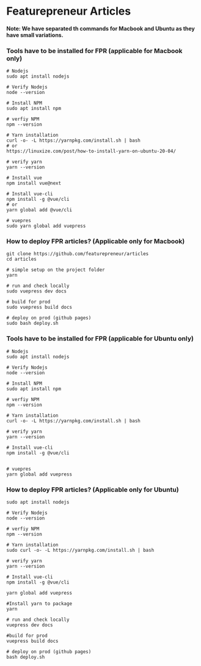 
# Featurepreneur Articles

#### Note: We have separated th commands for Macbook and Ubuntu as they have small variations. 

### Tools have to be installed for FPR (applicable for Macbook only)
```
# Nodejs
sudo apt install nodejs

# Verify Nodejs
node --version

# Install NPM
sudo apt install npm

# verfiy NPM
npm --version

# Yarn installation
curl -o- -L https://yarnpkg.com/install.sh | bash
# or
https://linuxize.com/post/how-to-install-yarn-on-ubuntu-20-04/

# verify yarn
yarn --version

# Install vue
npm install vue@next

# Install vue-cli
npm install -g @vue/cli
# or
yarn global add @vue/cli

# vuepres
sudo yarn global add vuepress

```


### How to deploy FPR articles? (Applicable only for Macbook)
```
git clone https://github.com/featurepreneur/articles
cd articles

# simple setup on the project folder
yarn

# run and check locally
sudo vuepress dev docs

# build for prod
sudo vuepress build docs

# deploy on prod (github pages)
sudo bash deploy.sh
```



### Tools have to be installed for FPR (applicable for Ubuntu only)
```
# Nodejs
sudo apt install nodejs

# Verify Nodejs
node --version

# Install NPM
sudo apt install npm

# verfiy NPM
npm --version

# Yarn installation
curl -o- -L https://yarnpkg.com/install.sh | bash

# verify yarn
yarn --version

# Install vue-cli
npm install -g @vue/cli


# vuepres
yarn global add vuepress
```


### How to deploy FPR articles? (Applicable only for Ubuntu)
```
sudo apt install nodejs

# Verify Nodejs
node --version

# verfiy NPM
npm --version

# Yarn installation
sudo curl -o- -L https://yarnpkg.com/install.sh | bash

# verify yarn
yarn --version

# Install vue-cli
npm install -g @vue/cli

yarn global add vuepress

#Install yarn to package
yarn

# run and check locally
vuepress dev docs

#build for prod
vuepress build docs

# deploy on prod (github pages)
bash deploy.sh
```